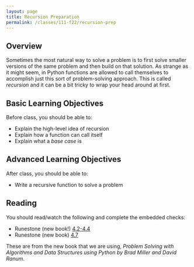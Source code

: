 ```yaml
---
layout: page
title: Recursion Preparation
permalink: /classes/111-f22/recursion-prep
---
```


## Overview
Sometimes the most natural way to solve a problem is to first solve smaller versions of the same problem and then build on that solution.
As strange as it might seem, in Python functions are allowed to call themselves to accomplish just this sort of problem-solving approach.
This is called *recursion* and it can be a bit tricky to wrap your head around at first.

## Basic Learning Objectives
Before class, you should be able to:
* Explain the high-level idea of recursion
* Explain how a function can call itself
* Explain what a *base case* is

## Advanced Learning Objectives
After class, you should be able to:
* Write a recursive function to solve a problem

## Reading
You should read/watch the following and complete the embedded checks:
* Runestone (new book!) [4.2-4.4](https://runestone.academy/ns/books/published/intro-csF22-book3/Recursion/WhatIsRecursion.html)
* Runestone (new book) [4.7](https://runestone.academy/ns/books/published/intro-csF22-book3/Recursion/VisualizingRecursion.html)

These are from the new book that we are using, *Problem Solving with Algorithms and Data Structures using Python by Brad Miller and David Ranum*.
